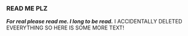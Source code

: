 ### READ ME PLZ
***For real please read me. I long to be read.***
I ACCIDENTALLY DELETED EVEERYTHING SO HERE IS SOME MORE TEXT!
